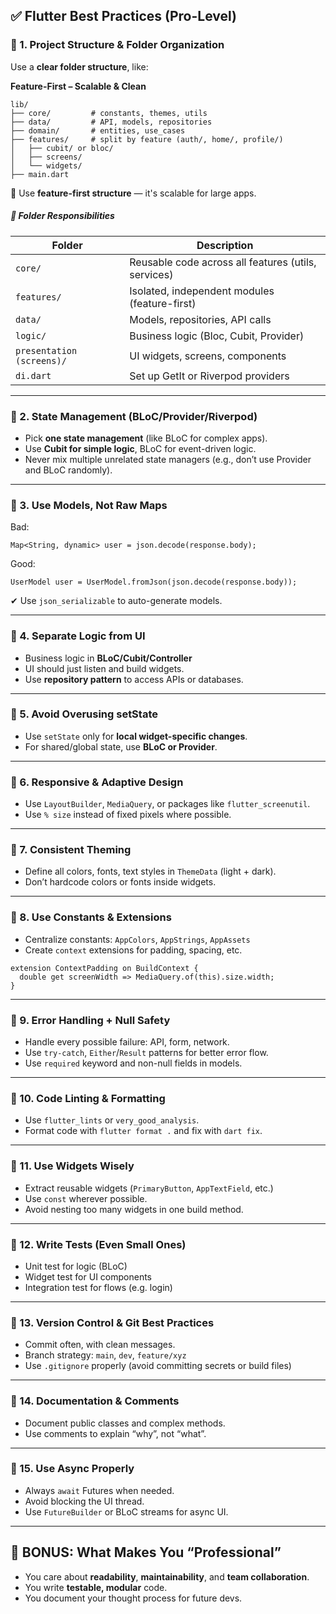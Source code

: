 ## ✅ **Flutter Best Practices (Pro-Level)**

### 🔹 1. **Project Structure & Folder Organization**

Use a **clear folder structure**, like: 

**Feature-First – Scalable & Clean**

```
lib/
├── core/         # constants, themes, utils
├── data/         # API, models, repositories
├── domain/       # entities, use_cases
├── features/     # split by feature (auth/, home/, profile/)
│   ├── cubit/ or bloc/
│   ├── screens/
│   └── widgets/
├── main.dart
```

🔸 Use **feature-first structure** — it's scalable for large apps.

##### 📁 Folder Responsibilities

| Folder                    | Description                                         |
| ------------------------- | --------------------------------------------------- |
| `core/`                   | Reusable code across all features (utils, services) |
| `features/`               | Isolated, independent modules (feature-first)       |
| `data/`                   | Models, repositories, API calls                     |
| `logic/`                  | Business logic (Bloc, Cubit, Provider)              |
| `presentation (screens)/` | UI widgets, screens, components                     |
| `di.dart`                 | Set up GetIt or Riverpod providers                  |

------

### 🔹 2. **State Management (BLoC/Provider/Riverpod)**

- Pick **one state management** (like BLoC for complex apps).
- Use **Cubit for simple logic**, BLoC for event-driven logic.
- Never mix multiple unrelated state managers (e.g., don’t use Provider and BLoC randomly).

------

### 🔹 3. **Use Models, Not Raw Maps**

Bad:

```
Map<String, dynamic> user = json.decode(response.body);
```

Good:

```
UserModel user = UserModel.fromJson(json.decode(response.body));
```

✔ Use `json_serializable` to auto-generate models.

------

### 🔹 4. **Separate Logic from UI**

- Business logic in **BLoC/Cubit/Controller**
- UI should just listen and build widgets.
- Use **repository pattern** to access APIs or databases.

------

### 🔹 5. **Avoid Overusing setState**

- Use `setState` only for **local widget-specific changes**.
- For shared/global state, use **BLoC or Provider**.

------

### 🔹 6. **Responsive & Adaptive Design**

- Use `LayoutBuilder`, `MediaQuery`, or packages like `flutter_screenutil`.
- Use `% size` instead of fixed pixels where possible.

------

### 🔹 7. **Consistent Theming**

- Define all colors, fonts, text styles in `ThemeData` (light + dark).
- Don’t hardcode colors or fonts inside widgets.

------

### 🔹 8. **Use Constants & Extensions**

- Centralize constants: `AppColors`, `AppStrings`, `AppAssets`
- Create `context` extensions for padding, spacing, etc.

```
extension ContextPadding on BuildContext {
  double get screenWidth => MediaQuery.of(this).size.width;
}
```

------

### 🔹 9. **Error Handling + Null Safety**

- Handle every possible failure: API, form, network.
- Use `try-catch`, `Either`/`Result` patterns for better error flow.
- Use `required` keyword and non-null fields in models.

------

### 🔹 10. **Code Linting & Formatting**

- Use `flutter_lints` or `very_good_analysis`.
- Format code with `flutter format .` and fix with `dart fix`.

------

### 🔹 11. **Use Widgets Wisely**

- Extract reusable widgets (`PrimaryButton`, `AppTextField`, etc.)
- Use `const` wherever possible.
- Avoid nesting too many widgets in one build method.

------

### 🔹 12. **Write Tests (Even Small Ones)**

- Unit test for logic (BLoC)
- Widget test for UI components
- Integration test for flows (e.g. login)

------

### 🔹 13. **Version Control & Git Best Practices**

- Commit often, with clean messages.
- Branch strategy: `main`, `dev`, `feature/xyz`
- Use `.gitignore` properly (avoid committing secrets or build files)

------

### 🔹 14. **Documentation & Comments**

- Document public classes and complex methods.
- Use comments to explain “why”, not “what”.

------

### 🔹 15. **Use Async Properly**

- Always `await` Futures when needed.
- Avoid blocking the UI thread.
- Use `FutureBuilder` or BLoC streams for async UI.

------

## 🧠 BONUS: What Makes You “Professional”

- You care about **readability**, **maintainability**, and **team collaboration**.
- You write **testable, modular** code.
- You document your thought process for future devs.